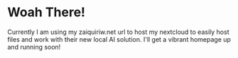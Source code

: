 # Woah There!
Currently I am using my zaiquiriw.net url to host my nextcloud to easily host files and work with their new local AI solution. I'll get a vibrant homepage up and running soon!
